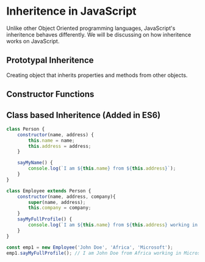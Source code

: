 # Inheritence in JavaScript

Unlike other Object Oriented programming languages, JavaScript's inheritence behaves differently.
We will be discussing on how inheritence works on JavaScript.


## Prototypal Inheritence

Creating object that inherits properties and methods from other objects.



## Constructor Functions


## Class based Inheritence (Added in ES6)

```javascript
class Person {
    constructor(name, address) {
        this.name = name;
        this.address = address;
    }

    sayMyName() {
        console.log(`I am ${this.name} from ${this.address}`);
    }
}

class Employee extends Person {
    constructor(name, address, company){
        super(name, address);
        this.company = company;
    }
    sayMyFullProfile() {
        console.log(`I am ${this.name} from ${this.address} working in ${this.company}`);
    }
}

const emp1 = new Employee('John Doe', 'Africa', 'Microsoft');
emp1.sayMyFullProfile(); // I am John Doe from Africa working in Microsoft
```